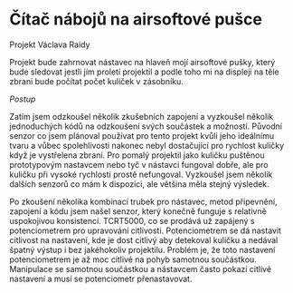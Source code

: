 # Čítač nábojů na airsoftové pušce
Projekt Václava Raidy

Projekt bude zahrnovat nástavec na hlaveň mojí airsoftové pušky, který bude sledovat jestli jím proletí projektil a podle toho mi na displeji na těle zbrani bude počítat počet kuliček v zásobníku.

*Postup*

  Zatím jsem odzkoušel několik zkušebních zapojení a vyzkoušel několik jednoduchých kódů na odzkoušení svých součástek a možností. 
Původní senzor co jsem plánoval používat pro tento projekt kvůli jeho ideálnímu tvaru a vůbec spolehlivosti nakonec nebyl dostačující pro rychlost kuličky když je vystřelena zbraní. Pro pomalý projektil jako kuličku puštěnou prototypovým nastavcem nebo tyč v nástavci fungoval dobře, ale pro kuličku při vysoké rychlosti prostě nefungoval. Vyzkoušel jsem několik dalších senzorů co mám k dispozici, ale většina měla stejný výsledek.

  Po zkoušení několika kombinací trubek pro nástavec, metod připevnění, zapojení a kódu jsem našel senzor, který konečně funguje s relativně uspokojivou konsistencí. TCRT5000, co se prodává už zapájený s potenciometrem pro upravování citlivosti. Potenciometrem se dá nastavit citlivost na nastavení, kde je dost citlivý aby detekoval kuličku a nedával špatný výstup i bez jakéhokoliv projektilu. Problém je, že toto nastavení potenciometrem je až moc citlivé na pohyb samotnou součástkou. Manipulace se samotnou součástkou a nástavcem často pokazí citlivé nastavení a musí se potenciometr přenastavovat.

